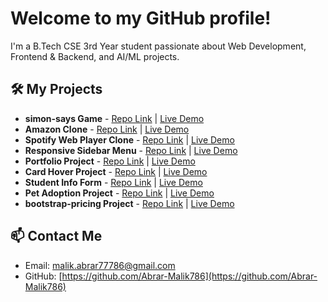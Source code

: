 # Welcome to my GitHub profile!
I'm a B.Tech CSE 3rd Year student passionate about Web Development, Frontend & Backend, and AI/ML projects.
## 🛠️ My Projects
- **simon-says Game** - [Repo Link](https://github.com/Abrar-Malik786/simon-says-game) | [Live Demo](https://abrar-malik786.github.io/simon-says-game/)
- **Amazon Clone** - [Repo Link](https://github.com/Abrar-Malik786/amazon-clone) | [Live Demo](https://abrar-malik786.github.io/amazon-clone/)
- **Spotify Web Player Clone** - [Repo Link](https://github.com/Abrar-Malik786/spotify-web-player-clone) | [Live Demo](https://abrar-malik786.github.io/spotify-web-player-clone/)
- **Responsive Sidebar Menu** - [Repo Link](https://github.com/Abrar-Malik786/responsive-sidebar-menu) | [Live Demo](https://abrar-malik786.github.io/responsive-sidebar-menu/)
- **Portfolio Project** - [Repo Link](https://github.com/Abrar-Malik786/portfolio-project) | [Live Demo](https://abrar-malik786.github.io/portfolio-project/)
- **Card Hover Project** - [Repo Link](https://github.com/Abrar-Malik786/card-hover-project) | [Live Demo](https://abrar-malik786.github.io/card-hover-project/)
- **Student Info Form** - [Repo Link](https://github.com/Abrar-Malik786/html-student-info-form) | [Live Demo](https://abrar-malik786.github.io/html-student-info-form/)
- **Pet Adoption Project** - [Repo Link](https://github.com/Abrar-Malik786/pet-adoption) | [Live Demo](https://abrar-malik786.github.io/pet-adoption/)
- **bootstrap-pricing Project** - [Repo Link](https://github.com/Abrar-Malik786/bootstrap-pricing-project) | [Live Demo](https://abrar-malik786.github.io/bootstrap-pricing-project/)

## 📫 Contact Me
- Email: [malik.abrar77786@gmail.com](mailto:malik.abrar77786@gmail.com)  
- GitHub: [https://github.com/Abrar-Malik786](https://github.com/Abrar-Malik786)
